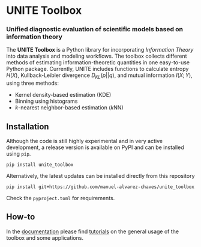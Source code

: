 # UNITE Toolbox

### Unified diagnostic evaluation of scientific models based on information theory

The **UNITE Toolbox** is a Python library for incorporating _Information Theory_
into data analysis and modeling workflows.
The toolbox collects different methods of estimating information-theoretic quantities
in one easy-to-use Python package.
Currently, UNITE includes functions to calculate entropy $H(X)$,
Kullback-Leibler divergence $D_{KL}(p||q)$, and mutual information $I(X; Y)$,
using three methods:

- Kernel density-based estimation (KDE)
- Binning using histograms
- _k_-nearest neighbor-based estimation (*k*NN)

## Installation

Although the code is still highly experimental and in very active development,
a release version is available on PyPI and can be installed using `pip`.

```
pip install unite_toolbox
```

Alternatively, the latest updates can be installed directly from this repository

```
pip install git+https://github.com/manuel-alvarez-chaves/unite_toolbox
```

Check the `pyproject.toml` for requirements.

## How-to

In the [documentation](https://unite-toolbox.readthedocs.io/) please find
[tutorials](https://unite-toolbox.readthedocs.io/en/latest/tutorials.html) on
the general usage of the toolbox and some applications.
